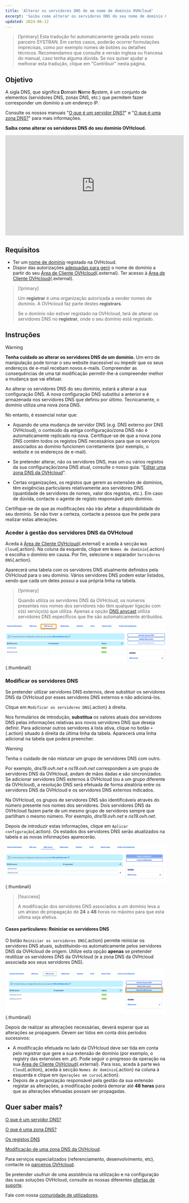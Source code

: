```yaml
---
title: 'Alterar os servidores DNS de um nome de domínio OVHcloud'
excerpt: 'Saiba como alterar os servidores DNS do seu nome de domínio OVHcloud'
updated: 2024-06-12
---
```


> [!primary]
> Esta tradução foi automaticamente gerada pelo nosso parceiro SYSTRAN. Em certos casos, poderão ocorrer formulações imprecisas, como por exemplo nomes de botões ou detalhes técnicos. Recomendamos que consulte a versão inglesa ou francesa do manual, caso tenha alguma dúvida. Se nos quiser ajudar a melhorar esta tradução, clique em "Contribuir" nesta página.

## Objetivo

A sigla DNS, que significa **D**omain **N**ame **S**ystem, é um conjunto de elementos (servidores DNS, zonas DNS, etc.) que permitem fazer corresponder um domínio a um endereço IP.

Consulte os nossos manuais "[O que é um servidor DNS?](/pages/web_cloud/domains/dns_server_general_information)" e "[O que é uma zona DNS?](/pages/web_cloud/domains/dns_zone_general_information)" para mais informações.

**Saiba como alterar os servidores DNS do seu domínio OVHcloud.**

<iframe width="560" height="315" src="https://www.youtube-nocookie.com/embed/BvrUi26ShzI" frameborder="0" allow="accelerometer; autoplay; clipboard-write; encrypted-media; gyroscope; picture-in-picture" allowfullscreen></iframe>

## Requisitos

- Ter um [nome de domínio](/links/web/domains) registado na OVHcloud.
- Dispor das autorizações [adequadas para gerir](/pages/account_and_service_management/account_information/managing_contacts) o nome de domínio a partir do seu [Área de Cliente OVHcloud](/links/manager){.external}.
Ter acesso à [Área de Cliente OVHcloud](/links/manager){.external}.

> [!primary]
>
> Um **registrar** é uma organização autorizada a vender nomes de domínio. A OVHcloud faz parte destes **registrars**.
>
> Se o domínio não estiver registado na OVHcloud, terá de alterar os servidores DNS no **registrar**, onde o seu domínio está registado.
>

## Instruções

> [!warning]
>
> **Tenha cuidado ao alterar os servidores DNS de um domínio.** Um erro de manipulação pode tornar o seu website inacessível ou impedir que os seus endereços de e-mail recebam novos e-mails. Compreender as consequências de uma tal modificação permitir-lhe-á compreender melhor a mudança que vai efetuar.
>

Ao alterar os servidores DNS do seu domínio, estará a alterar a sua configuração DNS. A nova configuração DNS substitui a anterior e é armazenada nos servidores DNS que definiu por último. Tecnicamente, o domínio utiliza uma nova zona DNS.

No entanto, é essencial notar que:

- Aquando de uma mudança de servidor DNS (e.g. DNS externo por DNS OVHcloud), o conteúdo da antiga configuração/zona DNS não é automaticamente replicado na nova. Certifique-se de que a nova zona DNS contém todos os registos DNS necessários para que os serviços associados ao domínio funcionem corretamente (por exemplo, o website e os endereços de e-mail).

- Se pretender alterar, não os servidores DNS, mas um ou vários registos da sua configuração/zona DNS atual, consulte o nosso guia: "[Editar uma zona DNS da OVHcloud](/pages/web_cloud/domains/dns_zone_edit)".

- Certas organizações, os registos que gerem as extensões de domínios, têm exigências particulares relativamente aos servidores DNS (quantidade de servidores de nomes, valor dos registos, etc.). Em caso de dúvida, contacte o agente de registo responsável pelo domínio.

Certifique-se de que as modificações não irão afetar a disponibilidade do seu domínio. Se não tiver a certeza, contacte a pessoa que lhe pede para realizar estas alterações.

### Aceder à gestão dos servidores DNS da OVHcloud

Aceda à [Área de Cliente OVHcloud](/links/manager){.external} e aceda à secção `Web Cloud`{.action}. Na coluna da esquerda, clique em `Nomes de domínio`{.action} e escolha o domínio em causa. Por fim, selecione o separador `Servidores DNS`{.action}.

Aparecerá uma tabela com os servidores DNS atualmente definidos pela OVHcloud para o seu domínio. Vários servidores DNS podem estar listados, sendo que cada um deles possui a sua própria linha na tabela.

> [!primary]
>
> Quando utiliza os servidores DNS da OVHcloud, os números presentes nos nomes dos servidores não têm qualquer ligação com o(s) serviço(s) que utiliza. Apenas a opção [DNS anycast](/links/web/domains-options) utiliza servidores DNS específicos que lhe são automaticamente atribuídos.

![dns-server](images/tab.png){.thumbnail}

### Modificar os servidores DNS

Se pretender utilizar servidores DNS externos, deve substituir os servidores DNS da OVHcloud por esses servidores DNS externos e não adicioná-los.

Clique em `Modificar os servidores DNS`{.action} à direita.

Nos formulários de introdução, **substitua** os valores atuais dos servidores DNS pelas informações relativas aos novos servidores DNS que deseja definir. Para adicionar outros servidores à lista ativa, clique no botão `+`{.action} situado à direita da última linha da tabela. Aparecerá uma linha adicional na tabela que poderá preencher.

> [!warning]
>
> Tenha o cuidado de não misturar um grupo de servidores DNS com outro. 
>
> Por exemplo, *dns19.ovh.net* e *ns19.ovh.net* correspondem a um grupo de servidores DNS da OVHcloud, andam de mãos dadas e são sincronizados. Se adicionar servidores DNS externos à OVHcloud (ou a um grupo diferente da OVHcloud), a resolução DNS será efetuada de forma aleatória entre os servidores DNS da OVHcloud e os servidores DNS externos indicados.
>
> Na OVHcloud, os grupos de servidores DNS são identificáveis através do número presente nos nomes dos servidores. Dois servidores DNS da OVHcloud fazem parte de um mesmo grupo de servidores sempre que partilham o mesmo número. Por exemplo, *dns19.ovh.net* e *ns19.ovh.net*.
>

Depois de introduzir estas informações, clique em `Aplicar configuração`{.action}. Os estados dos servidores DNS serão atualizados na tabela e as novas informações aparecerão.

![dns-server](images/edit-dns-servers.png){.thumbnail}

> [!success]
>
> A modificação dos servidores DNS associados a um domínio leva a um atraso de propagação de **24** a **48** horas no máximo para que esta última seja efetiva.
>

#### Casos particulares: Reiniciar os servidores DNS 

O botão `Reiniciar os servidores DNS`{.action} permite reiniciar os servidores DNS atuais, substituindo-os automaticamente pelos servidores DNS da OVHcloud de origem. Utilize esta opção **apenas** se pretender reutilizar os servidores DNS da OVHcloud (e a zona DNS da OVHcloud associada aos seus servidores DNS). 

![dns-server](images/reset-the-dns-servers.png){.thumbnail}

Depois de realizar as alterações necessárias, deverá esperar que as alterações se propaguem. Devem ser tidos em conta dois períodos sucessivos:

- A modificação efetuada no lado da OVHcloud deve ser tida em conta pelo *registrar* que gere a sua extensão de domínio (por exemplo, o registry das extensões em *.pt*). Pode seguir o progresso da operação na sua [Área de Cliente OVHcloud](/links/manager){.external}. Para isso, aceda à parte `Web Cloud`{.action}, aceda à secção `Nomes de domínio`{.action} na coluna à esquerda e clique em `Operações em curso`{.action}.
- Depois de a organização responsável pela gestão da sua extensão registar as alterações, a modificação poderá demorar até **48 horas** para que as alterações efetuadas possam ser propagadas.

## Quer saber mais?

[O que é um servidor DNS?](/pages/web_cloud/domains/dns_server_general_information)

[O que é uma zona DNS?](/pages/web_cloud/domains/dns_zone_general_information)

[Os registos DNS](/pages/web_cloud/domains/dns_zone_records)

[Modificação de uma zona DNS da OVHcloud](/pages/web_cloud/domains/dns_zone_edit).

Para serviços especializados (referenciamento, desenvolvimento, etc), contacte os [parceiros OVHcloud](/links/partner).
 
Se pretender usufruir de uma assistência na utilização e na configuração das suas soluções OVHcloud, consulte as nossas diferentes [ofertas de suporte](/links/support).
 
Fale com nossa [comunidade de utilizadores](/links/community).